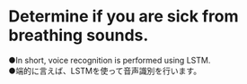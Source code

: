 # Determine if you are sick from breathing sounds.
●In short, voice recognition is performed using LSTM.  
●端的に言えば、LSTMを使って音声識別を行います。
